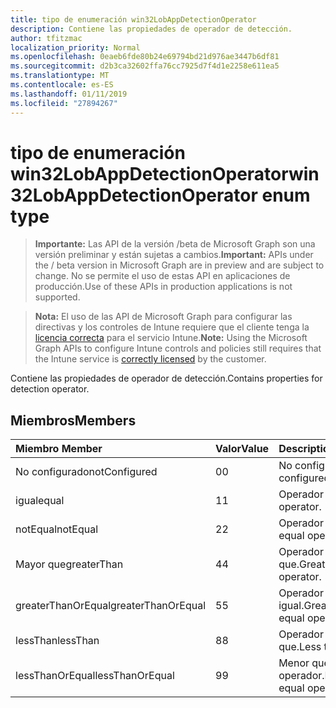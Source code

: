 ```yaml
---
title: tipo de enumeración win32LobAppDetectionOperator
description: Contiene las propiedades de operador de detección.
author: tfitzmac
localization_priority: Normal
ms.openlocfilehash: 0eaeb6fde80b24e69794bd21d976ae3447b6df81
ms.sourcegitcommit: d2b3ca32602ffa76cc7925d7f4d1e2258e611ea5
ms.translationtype: MT
ms.contentlocale: es-ES
ms.lasthandoff: 01/11/2019
ms.locfileid: "27894267"
---
```

# <a name="win32lobappdetectionoperator-enum-type"></a><span data-ttu-id="a0164-103">tipo de enumeración win32LobAppDetectionOperator</span><span class="sxs-lookup"><span data-stu-id="a0164-103">win32LobAppDetectionOperator enum type</span></span>

> <span data-ttu-id="a0164-104">**Importante:** Las API de la versión /beta de Microsoft Graph son una versión preliminar y están sujetas a cambios.</span><span class="sxs-lookup"><span data-stu-id="a0164-104">**Important:** APIs under the / beta version in Microsoft Graph are in preview and are subject to change.</span></span> <span data-ttu-id="a0164-105">No se permite el uso de estas API en aplicaciones de producción.</span><span class="sxs-lookup"><span data-stu-id="a0164-105">Use of these APIs in production applications is not supported.</span></span>

> <span data-ttu-id="a0164-106">**Nota:** El uso de las API de Microsoft Graph para configurar las directivas y los controles de Intune requiere que el cliente tenga la [licencia correcta](https://go.microsoft.com/fwlink/?linkid=839381) para el servicio Intune.</span><span class="sxs-lookup"><span data-stu-id="a0164-106">**Note:** Using the Microsoft Graph APIs to configure Intune controls and policies still requires that the Intune service is [correctly licensed](https://go.microsoft.com/fwlink/?linkid=839381) by the customer.</span></span>

<span data-ttu-id="a0164-107">Contiene las propiedades de operador de detección.</span><span class="sxs-lookup"><span data-stu-id="a0164-107">Contains properties for detection operator.</span></span>
## <a name="members"></a><span data-ttu-id="a0164-108">Miembros</span><span class="sxs-lookup"><span data-stu-id="a0164-108">Members</span></span>
|<span data-ttu-id="a0164-109">Miembro	</span><span class="sxs-lookup"><span data-stu-id="a0164-109">Member</span></span>|<span data-ttu-id="a0164-110">Valor</span><span class="sxs-lookup"><span data-stu-id="a0164-110">Value</span></span>|<span data-ttu-id="a0164-111">Description</span><span class="sxs-lookup"><span data-stu-id="a0164-111">Description</span></span>|
|:---|:---|:---|
|<span data-ttu-id="a0164-112">No configurado</span><span class="sxs-lookup"><span data-stu-id="a0164-112">notConfigured</span></span>|<span data-ttu-id="a0164-113">0</span><span class="sxs-lookup"><span data-stu-id="a0164-113">0</span></span>|<span data-ttu-id="a0164-114">No configurado.</span><span class="sxs-lookup"><span data-stu-id="a0164-114">Not configured.</span></span>|
|<span data-ttu-id="a0164-115">igual</span><span class="sxs-lookup"><span data-stu-id="a0164-115">equal</span></span>|<span data-ttu-id="a0164-116">1</span><span class="sxs-lookup"><span data-stu-id="a0164-116">1</span></span>|<span data-ttu-id="a0164-117">Operador igual.</span><span class="sxs-lookup"><span data-stu-id="a0164-117">Equal operator.</span></span>|
|<span data-ttu-id="a0164-118">notEqual</span><span class="sxs-lookup"><span data-stu-id="a0164-118">notEqual</span></span>|<span data-ttu-id="a0164-119">2</span><span class="sxs-lookup"><span data-stu-id="a0164-119">2</span></span>|<span data-ttu-id="a0164-120">Operador no igual.</span><span class="sxs-lookup"><span data-stu-id="a0164-120">Not equal operator.</span></span>|
|<span data-ttu-id="a0164-121">Mayor que</span><span class="sxs-lookup"><span data-stu-id="a0164-121">greaterThan</span></span>|<span data-ttu-id="a0164-122">4</span><span class="sxs-lookup"><span data-stu-id="a0164-122">4</span></span>|<span data-ttu-id="a0164-123">Operador mayor que.</span><span class="sxs-lookup"><span data-stu-id="a0164-123">Greater than operator.</span></span>|
|<span data-ttu-id="a0164-124">greaterThanOrEqual</span><span class="sxs-lookup"><span data-stu-id="a0164-124">greaterThanOrEqual</span></span>|<span data-ttu-id="a0164-125">5</span><span class="sxs-lookup"><span data-stu-id="a0164-125">5</span></span>|<span data-ttu-id="a0164-126">Operador mayor o igual.</span><span class="sxs-lookup"><span data-stu-id="a0164-126">Greater than or equal operator.</span></span>|
|<span data-ttu-id="a0164-127">lessThan</span><span class="sxs-lookup"><span data-stu-id="a0164-127">lessThan</span></span>|<span data-ttu-id="a0164-128">8</span><span class="sxs-lookup"><span data-stu-id="a0164-128">8</span></span>|<span data-ttu-id="a0164-129">Operador menor que.</span><span class="sxs-lookup"><span data-stu-id="a0164-129">Less than operator.</span></span>|
|<span data-ttu-id="a0164-130">lessThanOrEqual</span><span class="sxs-lookup"><span data-stu-id="a0164-130">lessThanOrEqual</span></span>|<span data-ttu-id="a0164-131">9</span><span class="sxs-lookup"><span data-stu-id="a0164-131">9</span></span>|<span data-ttu-id="a0164-132">Menor que o igual operador.</span><span class="sxs-lookup"><span data-stu-id="a0164-132">Less than or equal operator.</span></span>|






